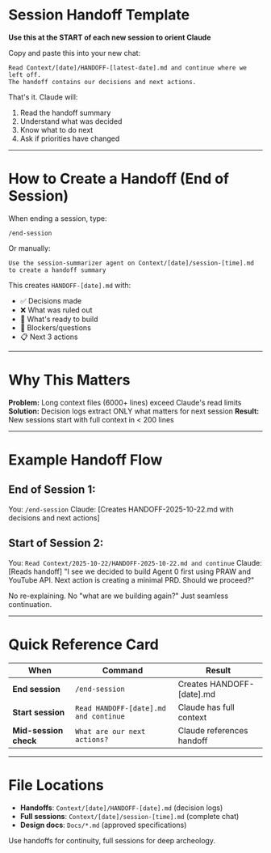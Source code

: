 # Session Handoff Template

**Use this at the START of each new session to orient Claude**

Copy and paste this into your new chat:

```
Read Context/[date]/HANDOFF-[latest-date].md and continue where we left off.
The handoff contains our decisions and next actions.
```

That's it. Claude will:
1. Read the handoff summary
2. Understand what was decided
3. Know what to do next
4. Ask if priorities have changed

---

# How to Create a Handoff (End of Session)

When ending a session, type:

```
/end-session
```

Or manually:

```
Use the session-summarizer agent on Context/[date]/session-[time].md
to create a handoff summary
```

This creates `HANDOFF-[date].md` with:
- ✅ Decisions made
- ❌ What was ruled out
- 🚀 What's ready to build
- 🚧 Blockers/questions
- 📋 Next 3 actions

---

# Why This Matters

**Problem:** Long context files (6000+ lines) exceed Claude's read limits
**Solution:** Decision logs extract ONLY what matters for next session
**Result:** New sessions start with full context in < 200 lines

---

# Example Handoff Flow

## End of Session 1:
You: `/end-session`
Claude: [Creates HANDOFF-2025-10-22.md with decisions and next actions]

## Start of Session 2:
You: `Read Context/2025-10-22/HANDOFF-2025-10-22.md and continue`
Claude: [Reads handoff] "I see we decided to build Agent 0 first using PRAW and YouTube API. Next action is creating a minimal PRD. Should we proceed?"

No re-explaining. No "what are we building again?" Just seamless continuation.

---

# Quick Reference Card

| When | Command | Result |
|------|---------|--------|
| **End session** | `/end-session` | Creates HANDOFF-[date].md |
| **Start session** | `Read HANDOFF-[date].md and continue` | Claude has full context |
| **Mid-session check** | `What are our next actions?` | Claude references handoff |

---

# File Locations

- **Handoffs**: `Context/[date]/HANDOFF-[date].md` (decision logs)
- **Full sessions**: `Context/[date]/session-[time].md` (complete chat)
- **Design docs**: `Docs/*.md` (approved specifications)

Use handoffs for continuity, full sessions for deep archeology.
